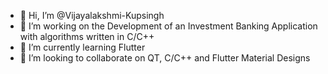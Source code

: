 - 👋 Hi, I’m @Vijayalakshmi-Kupsingh
- 👀 I’m working on the Development of an Investment Banking Application with algorithms written in C/C++
- 🌱 I’m currently learning Flutter
- 💞️ I’m looking to collaborate on QT, C/C++ and Flutter Material Designs

<!---
Vijayalakshmi-Kupsingh/Vijayalakshmi-Kupsingh is a ✨ special ✨ repository because its `README.md` (this file) appears on your GitHub profile.
You can click the Preview link to take a look at your changes.
--->
